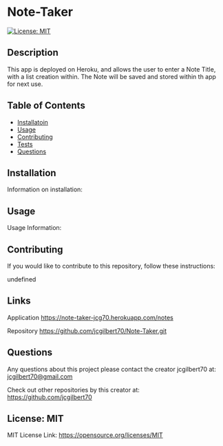 
  # Note-Taker
  

  [![License: MIT](https://img.shields.io/badge/License-MIT-yellow.svg)](https://opensource.org/licenses/MIT)
  
 
  ## Description
  This app is deployed on Heroku, and allows the user to enter a Note Title, with a list creation within. The Note will be saved and stored within th app for next use.
  
 
  ## Table of Contents
  - [Installatoin](#installation)
  - [Usage](#usage)
  - [Contributing](#contributing)
  - [Tests](#tests)
  - [Questions](#questions)
  
 
  ## Installation
  

  Information on installation: 
  

  
  
 
  ## Usage
  
 
  Usage Information: 
 
 
 
  ## Contributing
  

  If you would like to contribute to this repository, follow these instructions: 
  

  undefined
  
 
  ## Links
  Application
  https://note-taker-jcg70.herokuapp.com/notes

  Repository
  https://github.com/jcgilbert70/Note-Taker.git
  
  
 
  ## Questions
  Any questions about this project please contact the creator jcgilbert70 at:
  jcgilbert70@gmail.com
  

  Check out other repositories by this creator at: https://github.com/jcgilbert70
  

  ## License: MIT
  
 
  MIT License Link: https://opensource.org/licenses/MIT

  
